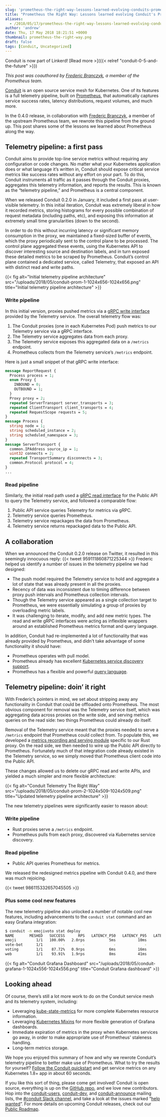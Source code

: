 ```yaml
---
slug: 'prometheus-the-right-way-lessons-learned-evolving-conduits-prometheus-integration'
title: "Prometheus the Right Way: Lessons learned evolving Conduit's Prometheus integration"
aliases:
  - /2018/05/17/prometheus-the-right-way-lessons-learned-evolving-conduits-prometheus-integration/
author: 'andrew'
date: Thu, 17 May 2018 18:21:51 +0000
thumbnail: prometheus-the-right-way.png
draft: false
tags: [Conduit, Uncategorized]
---
```


Conduit is now part of Linkerd! [Read more >]({{< relref
"conduit-0-5-and-the-future" >}})

_This post was coauthored by_ [_Frederic Branczyk_](https://twitter.com/fredbrancz)_, a member of the Prometheus team._

[Conduit](https://conduit.io/) is an open source service mesh for Kubernetes. One of its features is a full telemetry pipeline, built on [Prometheus](https://prometheus.io/), that automatically captures service success rates, latency distributions, request volumes, and much more.

In the 0.4.0 release, in collaboration with [Frederic Branczyk](https://twitter.com/fredbrancz), a member of the upstream Prometheus team, we rewrote this pipeline from the ground up. This post shares some of the lessons we learned about Prometheus along the way.

## Telemetry pipeline: a first pass

Conduit aims to provide top-line service metrics without requiring any configuration or code changes. No matter what your Kubernetes application does or what language it’s written in, Conduit should expose critical service metrics like success rates without any effort on your part. To do this, Conduit instruments all traffic as it passes through the Conduit proxies, aggregates this telemetry information, and reports the results. This is known as the “telemetry pipeline,” and Prometheus is a central component.

When we released Conduit 0.2.0 in January, it included a first pass at user-visible telemetry. In this initial iteration, Conduit was extremely liberal in how it recorded metrics, storing histograms for every possible combination of request metadata (including paths, etc), and exposing this information at extremely small time granularities (down to the second).

In order to do this without incurring latency or significant memory consumption in the proxy, we maintained a fixed-sized buffer of events, which the proxy periodically sent to the control plane to be processed. The control plane aggregated these events, using the Kubernetes API to discover interesting source and destination labels, and in turn exposed these detailed metrics to be scraped by Prometheus. Conduit’s control plane contained a dedicated service, called Telemetry, that exposed an API with distinct read and write paths.

{{< fig
  alt="Initial telemetry pipeline architecture" src="/uploads/2018/05/conduit-prom-1-1024x656-1024x656.png"
  title="Initial telemetry pipeline architecture" >}}

### Write pipeline

In this initial version, proxies pushed metrics via a [gRPC write interface][proto] provided by the Telemetry service. The overall telemetry flow was:

1. The Conduit proxies (one in each Kubernetes Pod) push metrics to our Telemetry service via a gRPC interface.
2. The Telemetry service aggregates data from each proxy.
3. The Telemetry service exposes this aggregated data on a `/metrics` endpoint.
4. Prometheus collects from the Telemetry service’s `/metrics` endpoint.

Here is just a small snippet of that gRPC write interface:

```protobuf
message ReportRequest {
  Process process = 1;
  enum Proxy {
    INBOUND = 0;
    OUTBOUND = 1;
  }
  Proxy proxy = 2;
  repeated ServerTransport server_transports = 3;
  repeated ClientTransport client_transports = 4;
  repeated RequestScope requests = 5;
}
message Process {
  string node = 1;
  string scheduled_instance = 2;
  string scheduled_namespace = 3;
}
message ServerTransport {
  common.IPAddress source_ip = 1;
  uint32 connects = 2;
  repeated TransportSummary disconnects = 3;
  common.Protocol protocol = 4;
}
...
```

### Read pipeline

Similarly, the initial read path used a [gRPC read interface](https://github.com/runconduit/conduit/blob/v0.2.0/proto/controller/telemetry/telemetry.proto#L7-L35) for the Public API to query the Telemetry service, and followed a comparable flow:

1. Public API service queries Telemetry for metrics via gRPC.
2. Telemetry service queries Prometheus.
3. Telemetry service repackages the data from Prometheus.
4. Telemetry service returns repackaged data to the Public API.

## A collaboration

When we announced the Conduit 0.2.0 release on Twitter, it resulted in this seemingly innocuous reply: {{< tweet 959111860871225344 >}} Frederic helped us identify a number of issues in the telemetry pipeline we had designed:

- The push model required the Telemetry service to hold and aggregate a lot of state that was already present in all the proxies.
- Recency of data was inconsistent due to timing difference between proxy push intervals and Prometheus collection intervals.
- Though the Telemetry service appeared as a single collection target to Prometheus, we were essentially simulating a group of proxies by overloading metric labels.
- It was challenging to iterate, modify, and add new metric types. The read and write gRPC interfaces were acting as inflexible wrappers around an established Prometheus metrics format and query language.

In addition, Conduit had re-implemented a lot of functionality that was already provided by Prometheus, and didn’t take advantage of some functionality it should have:

- Prometheus operates with pull model.
- Prometheus already has excellent [Kubernetes service discovery support](https://prometheus.io/docs/prometheus/latest/configuration/configuration/#%3Ckubernetes_sd_config%3E).
- Prometheus has a flexible and powerful [query language](https://prometheus.io/docs/prometheus/latest/querying/basics/).

## Telemetry pipeline: doin’ it right

With Frederic’s pointers in mind, we set about stripping away any functionality in Conduit that could be offloaded onto Prometheus. The most obvious component for removal was the Telemetry service itself, which was aggregating data across proxies on the write side, and serving metrics queries on the read side: two things Prometheus could already do itself.

Removal of the Telemetry service meant that the proxies needed to serve a `/metrics` endpoint that Prometheus could collect from. To populate this, we developed a [metrics recording and serving module](https://github.com/runconduit/conduit/tree/86bb701be8ce5904334a29452fca25d0f507f6dc/proxy/src/telemetry/metrics) specific to our Rust proxy. On the read side, we then needed to wire up the Public API directly to Prometheus. Fortunately much of that integration code already existed in the Telemetry service, so we simply moved that Prometheus client code into the Public API.

These changes allowed us to delete our gRPC read and write APIs, and yielded a much simpler and more flexible architecture:

{{< fig
  alt="Conduit Telemetry The Right Way" src="/uploads/2018/05/conduit-prom-2-1024x509-1024x509.png"
  title="Updated telemetry pipeline architecture" >}}

The new telemetry pipelines were significantly easier to reason about:

### Write pipeline

- Rust proxies serve a `/metrics` endpoint.
- Prometheus pulls from each proxy, discovered via Kubernetes service discovery.

### Read pipeline

- Public API queries Prometheus for metrics.

We released the redesigned metrics pipeline with Conduit 0.4.0, and there was much rejoicing.

{{< tweet 986115332657045505 >}}

### Plus some cool new features

The new telemetry pipeline also unlocked a number of notable cool new features, including advancements to the `conduit stat` command and an easy Grafana integration:

```bash
$ conduit -n emojivoto stat deploy
NAME       MESHED   SUCCESS      RPS   LATENCY_P50   LATENCY_P95   LATENCY_P99
emoji         1/1   100.00%   2.0rps           5ms          10ms          10ms
vote-bot      1/1         -        -             -             -             -
voting        1/1    87.72%   0.9rps           6ms          16ms          19ms
web           1/1    93.91%   1.9rps           8ms          41ms          48ms
```

{{< fig
  alt="Conduit Grafana Dashboard"
  src="/uploads/2018/05/conduit-grafana-1-1024x556-1024x556.png"
  title="Conduit Grafana dashboard" >}}

## Looking ahead

Of course, there’s still a lot more work to do on the Conduit service mesh and its telemetry system, including:

- Leveraging [kube-state-metrics](https://github.com/kubernetes/kube-state-metrics) for more complete Kubernetes resource information.
- Leveraging [Kubernetes Mixins](https://github.com/kubernetes-monitoring/kubernetes-mixin) for more flexible generation of Grafana dashboards.
- Immediate expiration of metrics in the proxy when Kubernetes services go away, in order to make appropriate use of Prometheus' staleness handling.
- Long-term metrics storage.

We hope you enjoyed this summary of how and why we rewrote Conduit’s telemetry pipeline to better make use of Prometheus. What to try the results for yourself? [Follow the Conduit quickstart](https://conduit.io/getting-started/) and get service metrics on any Kubernetes 1.8+ app in about 60 seconds.

If you like this sort of thing, please come get involved! Conduit is open source, everything is up on the [GitHub repo](https://github.com/runconduit/conduit), and we love new contributors. Hop into the [conduit-users](https://groups.google.com/forum/#!forum/conduit-users), [conduit-dev](https://groups.google.com/forum/#!forum/conduit-dev), and [conduit-announce](https://groups.google.com/forum/#!forum/conduit-announce) mailing lists, the [#conduit Slack channel](https://slack.linkerd.io/), and take a look at the issues marked “[help wanted](https://github.com/runconduit/conduit/labels/help%20wanted)”. For more details on upcoming Conduit releases, check out our [Public Roadmap](https://conduit.io/roadmap/).

[proto]: https://github.com/runconduit/conduit/blob/v0.2.0/proto/proxy/telemetry/telemetry.proto
